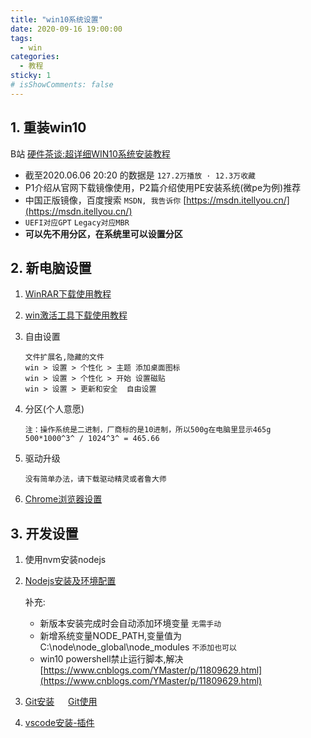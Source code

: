 ```yaml
---
title: "win10系统设置"
date: 2020-09-16 19:00:00
tags:
  - win
categories:
  - 教程
sticky: 1
# isShowComments: false
---
```


## 1. 重装win10
B站 [硬件茶谈:超详细WIN10系统安装教程](https://www.bilibili.com/video/BV1DJ411D79y) 
* 截至2020.06.06 20:20 的数据是 `127.2万播放 · 12.3万收藏`
* P1介绍从官网下载镜像使用，P2篇介绍使用PE安装系统(微pe为例)推荐
* 中国正版镜像，百度搜索 `MSDN, 我告诉你` [https://msdn.itellyou.cn/](https://msdn.itellyou.cn/)
* `UEFI对应GPT` `Legacy对应MBR`
* **可以先不用分区，在系统里可以设置分区**

## 2. 新电脑设置

1. [WinRAR下载使用教程](/znote/views/normal/200916winrar) 
2. [win激活工具下载使用教程](/znote/views/win/200916win激活)
3. 自由设置
    ```
    文件扩展名,隐藏的文件
    win > 设置 > 个性化 > 主题 添加桌面图标
    win > 设置 > 个性化 > 开始 设置磁贴
    win > 设置 > 更新和安全  自由设置
    ```
4. 分区(个人意愿)
    ```
    注：操作系统是二进制，厂商标的是10进制，所以500g在电脑里显示465g
    500*1000^3^ / 1024^3^ = 465.66
    ```

5. 驱动升级
	```
	没有简单办法，请下载驱动精灵或者鲁大师
	```
6. [Chrome浏览器设置](/znote/views/win/200916chrome)
## 3. 开发设置
1. 使用nvm安装nodejs
2. [Nodejs安装及环境配置](https://www.jianshu.com/p/13f45e24b1de)

    补充: 	
    * 新版本安装完成时会自动添加环境变量 `无需手动`
    * 新增系统变量NODE_PATH,变量值为C:\node\node_global\node_modules `不添加也可以`
    * win10 powershell禁止运行脚本,解决[https://www.cnblogs.com/YMaster/p/11809629.html](https://www.cnblogs.com/YMaster/p/11809629.html)

2. [Git安装](/znote/views/win/200915git安装) &emsp; [Git使用](/znote/views/win/200915git使用命令)

3. [vscode安装-插件](/znote/views/win/200916Vscode安装)



